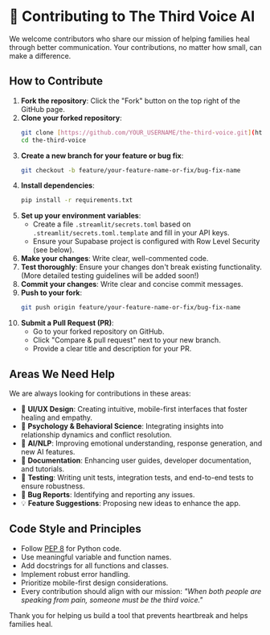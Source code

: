 # 🤝 Contributing to The Third Voice AI

We welcome contributors who share our mission of helping families heal through better communication. Your contributions, no matter how small, can make a difference.

## How to Contribute

1.  **Fork the repository**: Click the "Fork" button on the top right of the GitHub page.
2.  **Clone your forked repository**:
    ```bash
    git clone [https://github.com/YOUR_USERNAME/the-third-voice.git](https://github.com/YOUR_USERNAME/the-third-voice.git)
    cd the-third-voice
    ```
3.  **Create a new branch for your feature or bug fix**:
    ```bash
    git checkout -b feature/your-feature-name-or-fix/bug-fix-name
    ```
4.  **Install dependencies**:
    ```bash
    pip install -r requirements.txt
    ```
5.  **Set up your environment variables**:
    * Create a file `.streamlit/secrets.toml` based on `.streamlit/secrets.toml.template` and fill in your API keys.
    * Ensure your Supabase project is configured with Row Level Security (see below).
6.  **Make your changes**: Write clear, well-commented code.
7.  **Test thoroughly**: Ensure your changes don't break existing functionality. (More detailed testing guidelines will be added soon!)
8.  **Commit your changes**: Write clear and concise commit messages.
9.  **Push to your fork**:
    ```bash
    git push origin feature/your-feature-name-or-fix/bug-fix-name
    ```
10. **Submit a Pull Request (PR)**:
    * Go to your forked repository on GitHub.
    * Click "Compare & pull request" next to your new branch.
    * Provide a clear title and description for your PR.

## Areas We Need Help

We are always looking for contributions in these areas:

* 🎨 **UI/UX Design**: Creating intuitive, mobile-first interfaces that foster healing and empathy.
* 🧠 **Psychology & Behavioral Science**: Integrating insights into relationship dynamics and conflict resolution.
* 🤖 **AI/NLP**: Improving emotional understanding, response generation, and new AI features.
* 📝 **Documentation**: Enhancing user guides, developer documentation, and tutorials.
* 🧪 **Testing**: Writing unit tests, integration tests, and end-to-end tests to ensure robustness.
* 🐛 **Bug Reports**: Identifying and reporting any issues.
* 💡 **Feature Suggestions**: Proposing new ideas to enhance the app.

## Code Style and Principles

* Follow [PEP 8](https://www.python.org/dev/peps/pep-0008/) for Python code.
* Use meaningful variable and function names.
* Add docstrings for all functions and classes.
* Implement robust error handling.
* Prioritize mobile-first design considerations.
* Every contribution should align with our mission: *"When both people are speaking from pain, someone must be the third voice."*

Thank you for helping us build a tool that prevents heartbreak and helps families heal.
